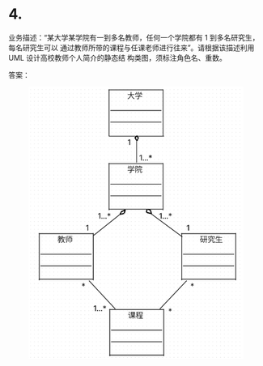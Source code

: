# 4.

业务描述：“某大学某学院有一到多名教师，任何一个学院都有 1 到多名研究生，每名研究生可以 通过教师所带的课程与任课老师进行往来”。请根据该描述利用 UML 设计高校教师个人简介的静态结 构类图，须标注角色名、重数。

答案：

<figure><img src="../.gitbook/assets/image (83).png" alt=""><figcaption></figcaption></figure>
